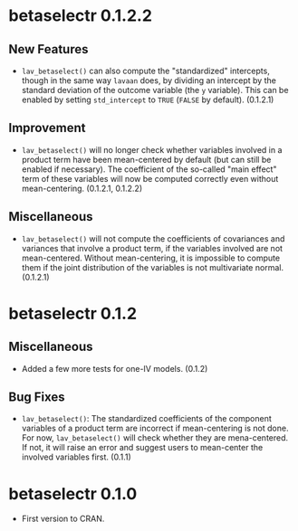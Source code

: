 # betaselectr 0.1.2.2

## New Features

- `lav_betaselect()` can also compute
  the "standardized" intercepts, though
  in the same way `lavaan` does, by
  dividing an intercept by the
  standard deviation of the outcome
  variable (the `y` variable). This
  can be enabled by setting
  `std_intercept` to `TRUE` (`FALSE`
  by default). (0.1.2.1)

## Improvement

- `lav_betaselect()` will no longer
  check whether variables involved in
  a product term have been mean-centered
  by default (but can still be enabled
  if necessary).
  The coefficient of the so-called
  "main effect" term of these variables
  will now be computed correctly even
  without mean-centering. (0.1.2.1, 0.1.2.2)

## Miscellaneous

- `lav_betaselect()` will not compute
  the coefficients of covariances and
  variances that involve a product term,
  if the variables involved are not
  mean-centered. Without mean-centering,
  it is impossible to compute them if
  the joint distribution of the variables
  is not multivariate normal. (0.1.2.1)

# betaselectr 0.1.2

## Miscellaneous

- Added a few more tests for one-IV
  models. (0.1.2)

## Bug Fixes

- `lav_betaselect()`: The standardized
  coefficients of the component
  variables of a product term are
  incorrect if mean-centering is not
  done. For now, `lav_betaselect()` will
  check whether they are mena-centered.
  If not, it will raise an error and
  suggest users to mean-center the
  involved variables first. (0.1.1)

# betaselectr 0.1.0

- First version to CRAN.
